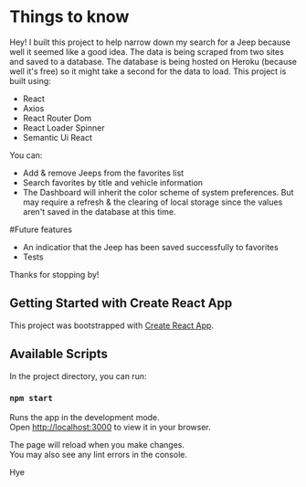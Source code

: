 # Things to know
Hey! I built this project to help narrow down my search for a Jeep because well it seemed like a good idea.  The data is being scraped from two sites and saved to a database. The database is being hosted on Heroku (because well it's free) so it might take a second for the data to load. This project is built using:
- React
- Axios
- React Router Dom
- React Loader Spinner
- Semantic Ui React


You can:
- Add & remove Jeeps from the favorites list
- Search favorites by title and vehicle information
- The Dashboard will inherit the color scheme of system preferences. But may require a refresh & the clearing of local storage since the values aren't saved in the database at this time. 

#Future features
- An indicatior that the Jeep has been saved successfully to favorites
- Tests

Thanks for stopping by!


## Getting Started with Create React App

This project was bootstrapped with [Create React App](https://github.com/facebook/create-react-app).

## Available Scripts

In the project directory, you can run:

### `npm start`

Runs the app in the development mode.\
Open [http://localhost:3000](http://localhost:3000) to view it in your browser.

The page will reload when you make changes.\
You may also see any lint errors in the console.

Hye
